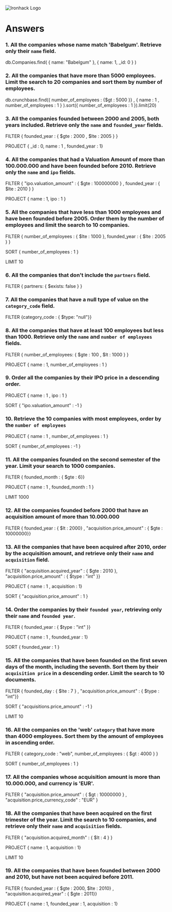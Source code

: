 ![Ironhack Logo](https://i.imgur.com/1QgrNNw.png)

# Answers

### 1. All the companies whose name match 'Babelgum'. Retrieve only their `name` field.

db.Companies.find( { name: "Babelgum" }, { name: 1, \_id: 0 } )

### 2. All the companies that have more than 5000 employees. Limit the search to 20 companies and sort them by **number of employees**.

db.crunchbase.find({ number_of_employees : {$gt : 5000 }} , { name : 1 , number_of_employees : 1 } ).sort({ number_of_employees : 1 }).limit(20)

### 3. All the companies founded between 2000 and 2005, both years included. Retrieve only the `name` and `founded_year` fields.

FILTER { founded_year : { $gte : 2000 , $lte : 2005 } }

PROJECT { _id : 0, name : 1 , founded_year : 1}

### 4. All the companies that had a Valuation Amount of more than 100.000.000 and have been founded before 2010. Retrieve only the `name` and `ipo` fields.

FILTER { "ipo.valuation_amount" : { $gte : 100000000 } , founded_year : { $lte : 2010 } }

PROJECT { name : 1, ipo : 1 }

### 5. All the companies that have less than 1000 employees and have been founded before 2005. Order them by the number of employees and limit the search to 10 companies.

FILTER { number_of_employees : { $lte : 1000 }, founded_year : { $lte : 2005 } }

SORT { number_of_employees : 1 }

LIMIT 10

### 6. All the companies that don't include the `partners` field.

FILTER { partners: { $exists: false } }

### 7. All the companies that have a null type of value on the `category_code` field.

FILTER {category_code : { $type: "null"}}

### 8. All the companies that have at least 100 employees but less than 1000. Retrieve only the `name` and `number of employees` fields.

FILTER { number_of_employees: { $gte : 100 , $lt : 1000 } }

PROJECT { name : 1, number_of_employees : 1 }

### 9. Order all the companies by their IPO price in a descending order.

PROJECT { name : 1 , ipo : 1 }

SORT { "ipo.valuation_amount" : -1 }

### 10. Retrieve the 10 companies with most employees, order by the `number of employees`


PROJECT { name : 1 , number_of_employees : 1 }

SORT { number_of_employees : -1 }

### 11. All the companies founded on the second semester of the year. Limit your search to 1000 companies.

FILTER { founded_month : { $gte : 6}}

PROJECT { name : 1 , founded_month : 1 }

LIMIT 1000

### 12. All the companies founded before 2000 that have an acquisition amount of more than 10.000.000

FILTER { founded_year : { $lt : 2000} , "acquisition.price_amount" : { $gte : 10000000}}

### 13. All the companies that have been acquired after 2010, order by the acquisition amount, and retrieve only their `name` and `acquisition` field.

FILTER { "acquisition.acquired_year" : { $gte : 2010 }, "acquisition.price_amount" : { $type : "int" }}

PROJECT { name : 1 , acquisition : 1}

SORT { "acquisition.price_amount" : 1 }


### 14. Order the companies by their `founded year`, retrieving only their `name` and `founded year`.

FILTER { founded_year : { $type : "int" }}

PROJECT { name : 1 , founded_year : 1}

SORT { founded_year : 1 }

### 15. All the companies that have been founded on the first seven days of the month, including the seventh. Sort them by their `acquisition price` in a descending order. Limit the search to 10 documents.

FILTER { founded_day : { $lte : 7 } , "acquisition.price_amount" : { $type : "int"}}

SORT { "acquisitions.price_amount" : -1 }

LIMIT 10

### 16. All the companies on the 'web' `category` that have more than 4000 employees. Sort them by the amount of employees in ascending order.

FILTER { category_code : "web", number_of_employees : { $gt : 4000 } }

SORT { number_of_employees : 1 }

### 17. All the companies whose acquisition amount is more than 10.000.000, and currency is 'EUR'.

FILTER { "acquisition.price_amount" : { $gt : 10000000 } , "acquisition.price_currency_code" : "EUR" }

### 18. All the companies that have been acquired on the first trimester of the year. Limit the search to 10 companies, and retrieve only their `name` and `acquisition` fields.

FILTER { "acquisition.acquired_month" : { $lt : 4 } }

PROJECT { name : 1, acquisition : 1}

LIMIT 10

### 19. All the companies that have been founded between 2000 and 2010, but have not been acquired before 2011.
FILTER { founded_year : { $gte : 2000, $lte : 2010} , "acquisition.acquired_year" : { $gte : 2011}}

PROJECT { name : 1, founded_year : 1, acquisition : 1}
